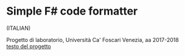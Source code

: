 # Simple F# code formatter

(ITALIAN)  

Progetto di laboratorio, Università Ca' Foscari Venezia, aa 2017-2018  
[testo del progetto](https://github.com/gilbertoverg/FSharpCodeFormatter/blob/master/Progetto_LabProg2017%20(9).pdf)  
